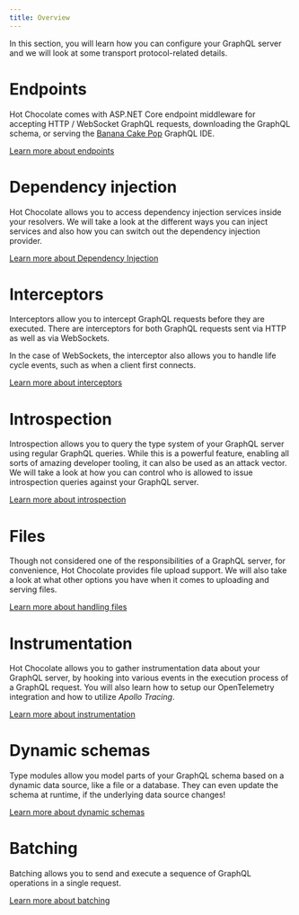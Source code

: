 ```yaml
---
title: Overview
---
```


In this section, you will learn how you can configure your GraphQL server and we will look at some transport protocol-related details.

# Endpoints

Hot Chocolate comes with ASP.NET Core endpoint middleware for accepting HTTP / WebSocket GraphQL requests, downloading the GraphQL schema, or serving the [Banana Cake Pop](/products/bananacakepop) GraphQL IDE.

[Learn more about endpoints](/docs/hotchocolate/v13/server/endpoints)

# Dependency injection

Hot Chocolate allows you to access dependency injection services inside your resolvers. We will take a look at the different ways you can inject services and also how you can switch out the dependency injection provider.

[Learn more about Dependency Injection](/docs/hotchocolate/v13/server/dependency-injection)

# Interceptors

Interceptors allow you to intercept GraphQL requests before they are executed. There are interceptors for both GraphQL requests sent via HTTP as well as via WebSockets.

In the case of WebSockets, the interceptor also allows you to handle life cycle events, such as when a client first connects.

[Learn more about interceptors](/docs/hotchocolate/v13/server/interceptors)

# Introspection

Introspection allows you to query the type system of your GraphQL server using regular GraphQL queries. While this is a powerful feature, enabling all sorts of amazing developer tooling, it can also be used as an attack vector. We will take a look at how you can control who is allowed to issue introspection queries against your GraphQL server.

[Learn more about introspection](/docs/hotchocolate/v13/server/introspection)

# Files

Though not considered one of the responsibilities of a GraphQL server, for convenience, Hot Chocolate provides file upload support. We will also take a look at what other options you have when it comes to uploading and serving files.

[Learn more about handling files](/docs/hotchocolate/v13/server/files)

# Instrumentation

Hot Chocolate allows you to gather instrumentation data about your GraphQL server, by hooking into various events in the execution process of a GraphQL request. You will also learn how to setup our OpenTelemetry integration and how to utilize _Apollo Tracing_.

[Learn more about instrumentation](/docs/hotchocolate/v13/server/instrumentation)

# Dynamic schemas

Type modules allow you model parts of your GraphQL schema based on a dynamic data source, like a file or a database. They can even update the schema at runtime, if the underlying data source changes!

[Learn more about dynamic schemas](/docs/hotchocolate/v13/server/dynamic-schemas)

# Batching

Batching allows you to send and execute a sequence of GraphQL operations in a single request.

[Learn more about batching](/docs/hotchocolate/v13/server/batching)
